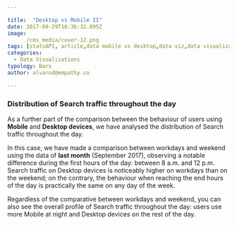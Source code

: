 ```yaml
---

title:  "Desktop vs Mobile II"
date: 2017-09-29T16:36:32.895Z
image:
      /cms_media/cover-12.png
tags: [statsAPI, article,data mobile vs desktop,data viz,data visualization,infographics, mobile data]
categories:
  - Data Visualizations
typology: Bars
author: alvarod@empathy.co

---
```


<h3>Distribution of Search traffic throughout the day</h3>

<iyd-iframe src="/local-data-vis/2017-09-29-desktop-vs-mobile/" desktop-height="560px" tablet-height="" mobile-height="580px" framebimg-order="1"></iyd-iframe>

<p>As a further part of the comparison between the behaviour of users using <b>Mobile</b> and <b>Desktop devices</b>, we have analysed the distribution of Search traffic throughout the day.</p>

<p>In this case, we have made a comparison between workdays and weekend using the data of <b>last month</b> (September 2017), observing a notable difference during the first hours of the day: between 8 a.m. and 12 p.m. Search traffic on Desktop devices is noticeably higher on workdays than on the weekend; on the contrary, the behaviour when reaching the end hours of the day is practically the same on any day of the week.</p>

<p>Regardless of the comparative between workdays and weekend, you can also see the overall profile of Search traffic throughout the day: users use more Mobile at night and Desktop devices on the rest of the day.</p>

